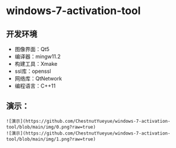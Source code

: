 # windows-7-activation-tool

## 开发环境
   + 图像界面：Qt5 
   + 编译器：mingw11.2
   + 构建工具：Xmake
   + ssl库：openssl
   + 网络库：QtNetwork
   + 编程语言：C++11
## 演示：
    ![演示](https://github.com/ChestnutYueyue/windows-7-activation-tool/blob/main/img/0.png?raw=true)
    ![演示](https://github.com/ChestnutYueyue/windows-7-activation-tool/blob/main/img/1.png?raw=true)